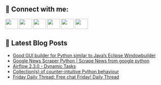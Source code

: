 ## 🔎 Connect with me:
[<img height="32" width="40" src="https://cdn.jsdelivr.net/npm/simple-icons@v5/icons/telegram.svg" />](https://t.me/bullbesh)
[<img height="32" width="40" src="https://cdn.jsdelivr.net/npm/simple-icons@v5/icons/vk.svg" />](https://vk.com/bullbesh)
[<img height="32" width="40" src="https://cdn.jsdelivr.net/npm/simple-icons@v5/icons/twitter.svg" />](https://twitter.com/bullbesh1)
[<img height="32" width="40" src="https://cdn.jsdelivr.net/npm/simple-icons@v5/icons/instagram.svg" />](https://www.instagram.com/bullbesh)
[<img height="32" width="40" src="https://cdn.jsdelivr.net/npm/simple-icons@v5/icons/reddit.svg" />](https://www.reddit.com/user/bullbesh)
[<img height="32" width="40" src="https://cdn.jsdelivr.net/npm/simple-icons@v5/icons/youtube.svg" />](https://www.youtube.com/channel/UCtfjRs6uzgq5mfm8S06WTcg)

## 📕 Latest Blog Posts
<!-- BLOG-POST-LIST:START -->
- [Good GUI builder for Python similar to Java’s Eclipse Windowbuilder](https://www.reddit.com/r/Python/comments/u40lpu/good_gui_builder_for_python_similar_to_javas/)
- [Google News Scraper Python | Scrape News from google python](https://www.reddit.com/r/Python/comments/u3zx43/google_news_scraper_python_scrape_news_from/)
- [Airflow 2.3.0 - Dynamic Tasks](https://www.reddit.com/r/Python/comments/u3vzb1/airflow_230_dynamic_tasks/)
- [Collection&lpar;s&rpar; of counter-intuitive Python behaviour](https://www.reddit.com/r/Python/comments/u3vd2g/collections_of_counterintuitive_python_behaviour/)
- [Friday Daily Thread: Free chat Friday! Daily Thread](https://www.reddit.com/r/Python/comments/u3uzei/friday_daily_thread_free_chat_friday_daily_thread/)
<!-- BLOG-POST-LIST:END -->
